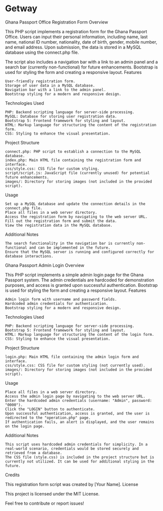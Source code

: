 # Getway

Ghana Passport Office Registration Form
Overview

This PHP script implements a registration form for the Ghana Passport Office. Users can input their personal information, including name, last name, national ID number, nationality, date of birth, gender, mobile number, and email address. Upon submission, the data is stored in a MySQL database using the connect.php file.

The script also includes a navigation bar with a link to an admin panel and a search bar (currently non-functional) for future enhancements. Bootstrap is used for styling the form and creating a responsive layout.
Features

    User-friendly registration form.
    Storage of user data in a MySQL database.
    Navigation bar with a link to the admin panel.
    Bootstrap styling for a modern and responsive design.

Technologies Used

    PHP: Backend scripting language for server-side processing.
    MySQL: Database for storing user registration data.
    Bootstrap 5: Frontend framework for styling and layout.
    HTML: Markup language for structuring the content of the registration form.
    CSS: Styling to enhance the visual presentation.

Project Structure

    connect.php: PHP script to establish a connection to the MySQL database.
    index.php: Main HTML file containing the registration form and interface.
    css/style.css: CSS file for custom styling.
    script/script.js: JavaScript file (currently unused) for potential future enhancements.
    images/: Directory for storing images (not included in the provided script).

Usage

    Set up a MySQL database and update the connection details in the connect.php file.
    Place all files in a web server directory.
    Access the registration form by navigating to the web server URL.
    Fill out the registration form and submit the data.
    View the registration data in the MySQL database.

Additional Notes

    The search functionality in the navigation bar is currently non-functional and can be implemented in the future.
    Ensure that the MySQL server is running and configured correctly for database interactions.

Ghana Passport Admin Login
Overview

This PHP script implements a simple admin login page for the Ghana Passport system. The admin credentials are hardcoded for demonstration purposes, and access is granted upon successful authentication. Bootstrap is used for styling the form and creating a responsive layout.
Features

    Admin login form with username and password fields.
    Hardcoded admin credentials for authentication.
    Bootstrap styling for a modern and responsive design.

Technologies Used

    PHP: Backend scripting language for server-side processing.
    Bootstrap 5: Frontend framework for styling and layout.
    HTML: Markup language for structuring the content of the login form.
    CSS: Styling to enhance the visual presentation.

Project Structure

    login.php: Main HTML file containing the admin login form and interface.
    css/style.css: CSS file for custom styling (not currently used).
    images/: Directory for storing images (not included in the provided script).

Usage

    Place all files in a web server directory.
    Access the admin login page by navigating to the web server URL.
    Enter the hardcoded admin credentials (username: "Admin", password: "0000").
    Click the "LOGIN" button to authenticate.
    Upon successful authentication, access is granted, and the user is redirected to the "operation.php" page.
    If authentication fails, an alert is displayed, and the user remains on the login page.

Additional Notes

    This script uses hardcoded admin credentials for simplicity. In a real-world scenario, credentials would be stored securely and retrieved from a database.
    The CSS file (style.css) is included in the project structure but is currently not utilized. It can be used for additional styling in the future.
Credits

This registration form script was created by [Your Name].
License

This project is licensed under the MIT License.

Feel free to contribute or report issues!
